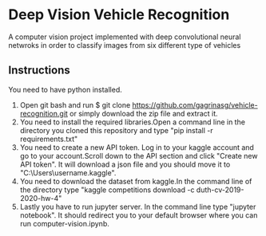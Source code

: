 # Deep Vision Vehicle Recognition

A computer vision project implemented with deep convolutional neural netwroks in order to classify images
from six different type of vehicles

## Instructions

You need to have python installed.

1. Open git bash and run $ git clone https://github.com/gagrinasg/vehicle-recognition.git or simply download the zip file and extract it.
2. You need to install the required libraries.Open a command line in the directory you cloned this repository and type "pip install -r requirements.txt"
3. You need to create a new API token. Log in to your kaggle account and go to your account.Scroll down to the API section and click "Create new API token". It will download a json file and you should move it to "C:\Users\username\.kaggle".
4. You need to download the dataset from kaggle.In the command line of the directory type "kaggle competitions download -c duth-cv-2019-2020-hw-4"
5. Lastly you have to run jupyter server. In the command line type "jupyter notebook". It should redirect you to your default browser where you can run computer-vision.ipynb.

